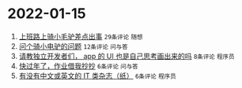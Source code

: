 # 2022-01-15

1. [上班路上骑小毛驴差点出事](https://www.v2ex.com/t/828376) `29条评论` `随想`
1. [问个骑小电驴的问题](https://www.v2ex.com/t/828381) `12条评论` `问与答`
1. [请教独立开发者们， app 的 UI 也是自己思考画出来的吗](https://www.v2ex.com/t/828398) `8条评论` `程序员`
1. [快过年了，作业借我抄抄](https://www.v2ex.com/t/828392) `6条评论` `问与答`
1. [有没有中文或英文的 IT 类杂志（纸）](https://www.v2ex.com/t/828383) `6条评论` `程序员`

